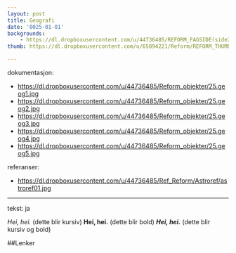 ```yaml
---
layout: post
title: Geografi
date: '0025-01-01'
backgrounds:
    - https://dl.dropboxusercontent.com/u/44736485/REFORM_FAGSIDE(side2)/25.Geografi2m.jpg
thumb: https://dl.dropboxusercontent.com/u/65894221/Reform/REFORM_THUMBNAILS/25.Geografi.jpg

---
```


dokumentasjon:
  - https://dl.dropboxusercontent.com/u/44736485/Reform_objekter/25.geog1.jpg
  - https://dl.dropboxusercontent.com/u/44736485/Reform_objekter/25.geog2.jpg
  - https://dl.dropboxusercontent.com/u/44736485/Reform_objekter/25.geog3.jpg
  - https://dl.dropboxusercontent.com/u/44736485/Reform_objekter/25.geog4.jpg
  - https://dl.dropboxusercontent.com/u/44736485/Reform_objekter/25.geog5.jpg
  


referanser:
  - https://dl.dropboxusercontent.com/u/44736485/Ref_Reform/Astroref/astroref01.jpg



---
tekst: ja

*Hei, hei.* (dette blir kursiv)
**Hei, hei.** (dette blir bold)
***Hei, hei.*** (dette blir kursiv og bold)

##Lenker
